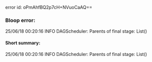 error id: oPmAhfBQ2p7cH+NVuoCaAQ==
### Bloop error:

25/06/18 00:20:16 INFO DAGScheduler: Parents of final stage: List()
#### Short summary: 

25/06/18 00:20:16 INFO DAGScheduler: Parents of final stage: List()